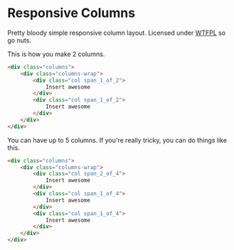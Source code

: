 Responsive Columns
=========
Pretty bloody simple responsive column layout. Licensed under [WTFPL](http://www.wtfpl.net) so go nuts.

This is how you make 2 columns.

```html
<div class="columns">
	<div class="columns-wrap">
		<div class="col span_1_of_2">
			Insert awesome
		</div>
		<div class="col span_1_of_2">
			Insert awesome
		</div>
	</div>
</div>
```

You can have up to 5 columns. If you're really tricky, you can do things like this.

```html
<div class="columns">
	<div class="columns-wrap">
		<div class="col span_2_of_4">
			Insert awesome
		</div>
		<div class="col span_1_of_4">
			Insert awesome
		</div>
		<div class="col span_1_of_4">
			Insert awesome
		</div>
	</div>
</div>
```
